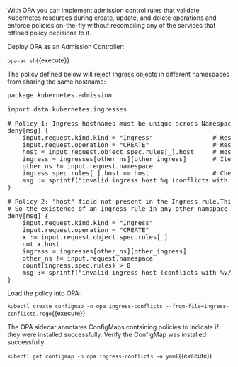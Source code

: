 With OPA you can implement admission control rules that validate Kubernetes resources during create, update, and delete operations and enforce policies on-the-fly without recompiling any of the services that offload policy decisions to it.

Deploy OPA as an Admission Controller:

`opa-ac.sh`{{execute}}

The policy defined below will reject Ingress objects in different namespaces from sharing the same hostname:

<pre class="file" data-filename="ingress-conflicts.rego" data-target="replace">package kubernetes.admission

import data.kubernetes.ingresses

# Policy 1: Ingress hostnames must be unique across Namespaces.
deny[msg] {
    input.request.kind.kind = "Ingress"                # Resource kind
    input.request.operation = "CREATE"                 # Resource Operation
    host = input.request.object.spec.rules[_].host     # Host making the request
    ingress = ingresses[other_ns][other_ingress]       # Iterate over ingresses
    other_ns != input.request.namespace
    ingress.spec.rules[_].host == host                 # Check if same host in the ingress rule
    msg := sprintf("invalid ingress host %q (conflicts with %v/%v)", [host, other_ns, other_ingress])
}

# Policy 2: "host" field not present in the Ingress rule.This means the Ingress rule applies for all inbound traffic.
# So the existence of an Ingress rule in any other namspace would result in a conflict.
deny[msg] {
    input.request.kind.kind = "Ingress"
    input.request.operation = "CREATE"
    x := input.request.object.spec.rules[_]
    not x.host
    ingress = ingresses[other_ns][other_ingress]
    other_ns != input.request.namespace
    count(ingress.spec.rules) > 0
    msg := sprintf("invalid ingress host (conflicts with %v/%v)", [other_ns, other_ingress])
}
</pre>

Load the policy into OPA:

`kubectl create configmap -n opa ingress-conflicts --from-file=ingress-conflicts.rego`{{execute}}

The OPA sidecar annotates ConfigMaps containing policies to indicate if they were installed successfully. Verify the ConfigMap was installed successfully.

`kubectl get configmap -n opa ingress-conflicts -o yaml`{{execute}}